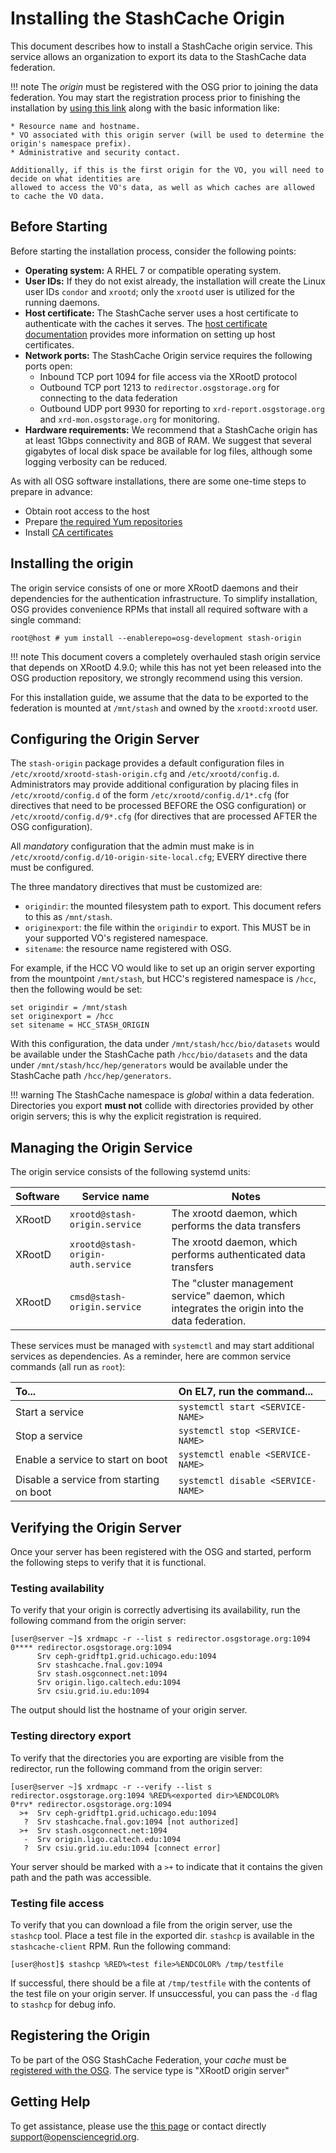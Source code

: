 Installing the StashCache Origin
================================

This document describes how to install a StashCache origin service.  This service allows an organization
to export its data to the StashCache data federation.

!!! note
    The _origin_ must be registered with the OSG prior to joining the data federation. You may start the
    registration process prior to finishing the installation by [using this link](#registering-the-origin) 
    along with the basic information like:

    * Resource name and hostname.
    * VO associated with this origin server (will be used to determine the origin's namespace prefix).
    * Administrative and security contact.

    Additionally, if this is the first origin for the VO, you will need to decide on what identities are
    allowed to access the VO's data, as well as which caches are allowed to cache the VO data.

Before Starting
---------------

Before starting the installation process, consider the following points:

* __Operating system:__ A RHEL 7 or compatible operating system.
* __User IDs:__ If they do not exist already, the installation will create the Linux user IDs `condor` and `xrootd`;
  only the `xrootd` user is utilized for the running daemons.
* __Host certificate:__ The StashCache server uses a host certificate to authenticate with the caches it serves.
  The [host certificate documentation](/security/host-certs.md) provides more information on setting up host
  certificates.
* __Network ports:__ The StashCache Origin service requires the following ports open:
    * Inbound TCP port 1094 for file access via the XRootD protocol
    * Outbound TCP port 1213 to `redirector.osgstorage.org` for connecting to the data federation
    * Outbound UDP port 9930 for reporting to `xrd-report.osgstorage.org` and `xrd-mon.osgstorage.org` for monitoring.
* __Hardware requirements:__ We recommend that a StashCache origin has at least 1Gbps connectivity and 8GB of
  RAM.  We suggest that several gigabytes of local disk space be available for log files, although some logging verbosity
  can be reduced.

As with all OSG software installations, there are some one-time steps to prepare in advance:

* Obtain root access to the host
* Prepare [the required Yum repositories](/common/yum.md)
* Install [CA certificates](/common/ca.md)

Installing the origin
---------------------

The origin service consists of one or more XRootD daemons and their dependencies for the authentication infrastructure.
To simplify installation, OSG provides convenience RPMs that install all required
software with a single command:

```console
root@host # yum install --enablerepo=osg-development stash-origin
```

!!! note
    This document covers a completely overhauled stash origin service that depends on XRootD 4.9.0; while this
    has not yet been released into the OSG production repository, we strongly recommend using this version.

For this installation guide, we assume that the data to be exported to the federation is mounted at `/mnt/stash`
and owned by the `xrootd:xrootd` user.

Configuring the Origin Server
-----------------------------

The `stash-origin` package provides a default configuration files in
`/etc/xrootd/xrootd-stash-origin.cfg` and `/etc/xrootd/config.d`.  Administrators may provide additional configuration
by placing files in `/etc/xrootd/config.d` of the form `/etc/xrootd/config.d/1*.cfg` (for directives that need to
be processed BEFORE the OSG configuration) or `/etc/xrootd/config.d/9*.cfg` (for directives that are processed
AFTER the OSG configuration).

All _mandatory_ configuration that the admin must make is in `/etc/xrootd/config.d/10-origin-site-local.cfg`; EVERY
directive there must be configured.

The three mandatory directives that must be customized are:

* `origindir`: the mounted filesystem path to export.  This document refers to this as `/mnt/stash`.
* `originexport`: the file within the `origindir` to export.  This MUST be in your supported VO's registered namespace.
* `sitename`: the resource name registered with OSG.

For example, if the HCC VO would like to set up an origin server exporting from the mountpoint `/mnt/stash`,
but HCC's registered namespace is `/hcc`, then the following would be set:

```
set origindir = /mnt/stash
set originexport = /hcc
set sitename = HCC_STASH_ORIGIN
```

With this configuration, the data under `/mnt/stash/hcc/bio/datasets` would be available under the StashCache path
`/hcc/bio/datasets` and the data under `/mnt/stash/hcc/hep/generators` would be available under the StashCache path
`/hcc/hep/generators`.

!!! warning
    The StashCache namespace is *global* within a data federation.
    Directories you export **must not** collide with directories provided by other origin servers; this is
    why the explicit registration is required.


Managing the Origin Service
---------------------------
The origin service consists of the following systemd units:

| **Software** | **Service name** | **Notes** |
|--------------|------------------|-----------|
| XRootD | `xrootd@stash-origin.service` | The xrootd daemon, which performs the data transfers |
| XRootD | `xrootd@stash-origin-auth.service` | The xrootd daemon, which performs authenticated data transfers |
| XRootD | `cmsd@stash-origin.service` | The "cluster management service" daemon, which integrates the origin into the data federation.  |

These services must be managed with `systemctl` and may start additional services as dependencies.  As a reminder, here are common service commands (all run as `root`):

| To...                                   | On EL7, run the command...         |
| :-------------------------------------- | :--------------------------------- |
| Start a service                         | `systemctl start <SERVICE-NAME>`   |
| Stop a  service                         | `systemctl stop <SERVICE-NAME>`    |
| Enable a service to start on boot       | `systemctl enable <SERVICE-NAME>`  |
| Disable a service from starting on boot | `systemctl disable <SERVICE-NAME>` |


Verifying the Origin Server
---------------------------

Once your server has been registered with the OSG and started,
perform the following steps to verify that it is functional.


### Testing availability

To verify that your origin is correctly advertising its availability, run the following command from the origin server:

```console
[user@server ~]$ xrdmapc -r --list s redirector.osgstorage.org:1094
0**** redirector.osgstorage.org:1094
      Srv ceph-gridftp1.grid.uchicago.edu:1094
      Srv stashcache.fnal.gov:1094
      Srv stash.osgconnect.net:1094
      Srv origin.ligo.caltech.edu:1094
      Srv csiu.grid.iu.edu:1094
```

The output should list the hostname of your origin server.


### Testing directory export

To verify that the directories you are exporting are visible from the redirector,
run the following command from the origin server:

```console
[user@server ~]$ xrdmapc -r --verify --list s redirector.osgstorage.org:1094 %RED%<exported dir>%ENDCOLOR%
0*rv* redirector.osgstorage.org:1094
  >+  Srv ceph-gridftp1.grid.uchicago.edu:1094
   ?  Srv stashcache.fnal.gov:1094 [not authorized]
  >+  Srv stash.osgconnect.net:1094
   -  Srv origin.ligo.caltech.edu:1094
   ?  Srv csiu.grid.iu.edu:1094 [connect error]
```

Your server should be marked with a `>+` to indicate that it contains the given path and the path was accessible.


### Testing file access

To verify that you can download a file from the origin server, use the `stashcp` tool.
Place a test file in the exported dir.
`stashcp` is available in the `stashcache-client` RPM.
Run the following command:

```console
[user@host]$ stashcp %RED%<test file>%ENDCOLOR% /tmp/testfile
```
<!-- ^ note the unicode space ' ' between "test" and "file" to fix syntax highlighting
       (because it thinks "test" is a keyword)
--->

If successful, there should be a file at `/tmp/testfile` with the contents of the test file on your origin server.
If unsuccessful, you can pass the `-d` flag to `stashcp` for debug info.


Registering the Origin
----------------------
To be part of the OSG StashCache Federation, your _cache_ must be
[registered with the OSG](/common/registration.md).  The service type is "XRootD origin server"


Getting Help
------------

To get assistance, please use the [this page](/common/help) or contact directly <support@opensciencegrid.org>.

